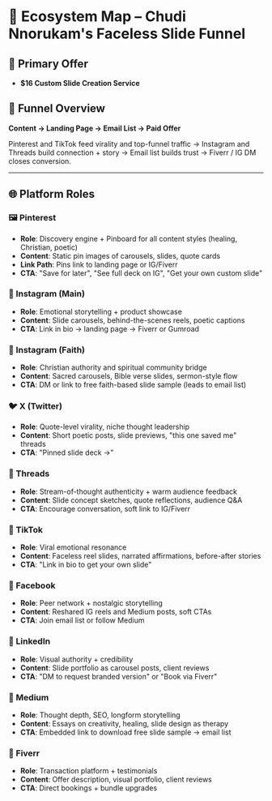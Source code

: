 # 🧭 Ecosystem Map – Chudi Nnorukam's Faceless Slide Funnel

## 🎯 Primary Offer
- **$16 Custom Slide Creation Service**

## 🔄 Funnel Overview
**Content → Landing Page → Email List → Paid Offer**

Pinterest and TikTok feed virality and top-funnel traffic → Instagram and Threads build connection + story → Email list builds trust → Fiverr / IG DM closes conversion.

---

## 🌐 Platform Roles

### 🖼 Pinterest  
- **Role**: Discovery engine + Pinboard for all content styles (healing, Christian, poetic)
- **Content**: Static pin images of carousels, slides, quote cards
- **Link Path**: Pins link to landing page or IG/Fiverr
- **CTA**: "Save for later", "See full deck on IG", "Get your own custom slide"

### 📸 Instagram (Main)  
- **Role**: Emotional storytelling + product showcase
- **Content**: Slide carousels, behind-the-scenes reels, poetic captions
- **CTA**: Link in bio → landing page → Fiverr or Gumroad

### 📖 Instagram (Faith)  
- **Role**: Christian authority and spiritual community bridge
- **Content**: Sacred carousels, Bible verse slides, sermon-style flow
- **CTA**: DM or link to free faith-based slide sample (leads to email list)

### 🐦 X (Twitter)  
- **Role**: Quote-level virality, niche thought leadership
- **Content**: Short poetic posts, slide previews, "this one saved me" threads
- **CTA**: "Pinned slide deck →"

### 💬 Threads  
- **Role**: Stream-of-thought authenticity + warm audience feedback
- **Content**: Slide concept sketches, quote reflections, audience Q&A
- **CTA**: Encourage conversation, soft link to IG/Fiverr

### 🎥 TikTok  
- **Role**: Viral emotional resonance
- **Content**: Faceless reel slides, narrated affirmations, before-after stories
- **CTA**: "Link in bio to get your own slide"

### 📘 Facebook  
- **Role**: Peer network + nostalgic storytelling
- **Content**: Reshared IG reels and Medium posts, soft CTAs
- **CTA**: Join email list or follow Medium

### 💼 LinkedIn  
- **Role**: Visual authority + credibility
- **Content**: Slide portfolio as carousel posts, client reviews
- **CTA**: "DM to request branded version" or "Book via Fiverr"

### 📓 Medium  
- **Role**: Thought depth, SEO, longform storytelling
- **Content**: Essays on creativity, healing, slide design as therapy
- **CTA**: Embedded link to download free slide sample → email list

### 🎨 Fiverr  
- **Role**: Transaction platform + testimonials
- **Content**: Offer description, visual portfolio, client reviews
- **CTA**: Direct bookings + bundle upgrades

